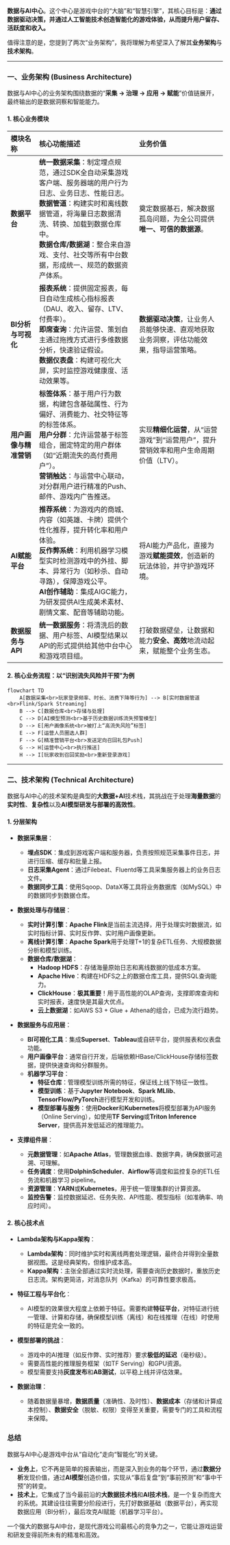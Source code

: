 **数据与AI中心**。这个中心是游戏中台的“大脑”和“智慧引擎”，其核心目标是：**通过数据驱动决策，并通过人工智能技术创造智能化的游戏体验，从而提升用户留存、活跃度和收入。**

值得注意的是，您提到了两次“业务架构”，我将理解为希望深入了解其**业务架构**与**技术架构**。

---

### 一、业务架构 (Business Architecture)

数据与AI中心的业务架构围绕数据的“**采集 -> 治理 -> 应用 -> 赋能**”价值链展开，最终输出的是数据洞察和智能能力。

#### 1. 核心业务模块

| 模块名称               | 核心功能描述                                                 | 业务价值                                                     |
| :--------------------- | :----------------------------------------------------------- | :----------------------------------------------------------- |
| **数据平台**           | **统一数据采集**：制定埋点规范，通过SDK全自动采集游戏客户端、服务器端的用户行为日志、业务日志、性能日志。<br>**数据管道**：构建实时和离线数据管道，将海量日志数据清洗、转换、加载到数据仓库中。<br>**数据仓库/数据湖**：整合来自游戏、支付、社交等所有中台数据，形成统一、规范的数据资产体系。 | 奠定数据基石，解决数据孤岛问题，为全公司提供**唯一、可信的数据源**。 |
| **BI分析与可视化**     | **报表系统**：提供固定报表，每日自动生成核心指标报表（DAU、收入、留存、LTV、付费率）。<br> **即席查询**：允许运营、策划自主通过拖拽方式进行多维数据分析，快速验证假设。<br> **数据仪表盘**：构建可视化大屏，实时监控游戏健康度、活动效果等。 | **数据驱动决策**，让业务人员能够快速、直观地获取业务洞察，评估功能效果，指导运营策略。 |
| **用户画像与精准营销** | **标签体系**：基于用户行为数据，构建包含基础属性、行为偏好、消费能力、社交特征等的标签体系。<br> **用户分群**：允许运营基于标签组合，圈定特定的用户群体（如“近期流失的高付费用户”）。<br> **营销触达**：与运营中心联动，对分群用户进行精准的Push、邮件、游戏内广告推送。 | 实现**精细化运营**，从“运营游戏”到“运营用户”，提升营销效率和用户生命周期价值（LTV）。 |
| **AI赋能平台**         | **推荐系统**：为游戏内的商城、内容（如英雄、卡牌）提供个性化推荐，提升转化率和用户体验。<br> **反作弊系统**：利用机器学习模型实时检测游戏中的外挂、脚本、异常行为（如秒杀、自动寻路），保障游戏公平。<br> **AI创作辅助**：集成AIGC能力，为研发提供AI生成美术素材、剧情文案、配音等辅助功能。 | 将AI能力产品化，直接为游戏**赋能提效**，创造新的玩法体验，并守护游戏环境。 |
| **数据服务与API**      | **统一数据服务**：将清洗后的数据、用户标签、AI模型结果以API的形式提供给其他中台中心和游戏项目组。 | 打破数据壁垒，让数据和能力**安全、高效**地流动起来，赋能整个业务生态。 |

#### 2. 核心业务流程：以“识别流失风险并干预”为例

```mermaid
flowchart TD
    A[数据采集<br>玩家登录频率、时长、消费下降等行为] --> B[实时数据管道<br>Flink/Spark Streaming]
    B --> C[数据仓库<br>存储与处理]
    C --> D[AI模型预测<br>基于历史数据训练流失预警模型]
    D --> E[用户画像系统<br>被打上“高流失风险”标签]
    E --> F[运营人员圈选人群]
    F --> G[精准营销平台<br>发送定向召回礼包Push]
    G --> H[运营中心<br>执行推送]
    H --> I[玩家收到召回奖励<br>重新登录游戏]
```

---

### 二、技术架构 (Technical Architecture)

数据与AI中心的技术架构是典型的**大数据+AI**技术栈，其挑战在于处理**海量数据**的**实时性**、**复杂性**以及**AI模型研发与部署的高效性**。

#### 1. 分层架构

*   **数据采集层**：
    *   **埋点SDK**：集成到游戏客户端和服务器，负责按照规范采集事件日志，并进行压缩、缓存和批量上报。
    *   **日志采集Agent**：通过Filebeat、Fluentd等工具采集服务器上的业务日志文件。
    *   **数据同步工具**：使用Sqoop、DataX等工具将业务数据库（如MySQL）中的数据同步到数据仓库。

*   **数据处理与存储层**：
    *   **实时计算引擎**：**Apache Flink**是当前主流选择，用于处理实时数据流，如实时指标计算、实时反作弊、实时用户画像更新。
    *   **离线计算引擎**：**Apache Spark**用于处理T+1的复杂ETL任务、大规模数据分析和模型训练。
    *   **数据仓库/数据湖**：
        *   **Hadoop HDFS**：存储海量原始日志和离线数据的低成本方案。
        *   **Apache Hive**：构建在HDFS之上的数据仓库工具，提供SQL查询能力。
        *   **ClickHouse**：**极其重要**！用于高性能的OLAP查询，支撑即席查询和实时报表，速度快是其最大优点。
        *   **云上数据湖**：如AWS S3 + Glue + Athena的组合，已成为流行趋势。

*   **数据服务与应用层**：
    *   **BI可视化工具**：集成**Superset**、**Tableau**或自研平台，提供报表和仪表盘功能。
    *   **用户画像平台**：通常自行开发，后端依赖HBase/ClickHouse存储标签数据，提供快速查询和分群服务。
    *   **机器学习平台**：
        *   **特征仓库**：管理模型训练所需的特征，保证线上线下特征一致性。
        *   **模型训练**：基于**Jupyter Notebook**、**Spark MLlib**、**TensorFlow/PyTorch**进行模型开发和训练。
        *   **模型部署与服务**：使用**Docker**和**Kubernetes**将模型部署为API服务（Online Serving），如使用**TF Serving**或**Triton Inference Server**，提供高并发低延迟的推理能力。

*   **支撑组件层**：
    *   **元数据管理**：如**Apache Atlas**，管理数据血缘、数据字典，确保数据可追溯、可理解。
    *   **任务调度**：使用**DolphinScheduler**、**Airflow**等调度和监控复杂的ETL任务流和机器学习 pipeline。
    *   **资源管理**：**YARN**或**Kubernetes**，用于统一管理集群的计算资源。
    *   **监控告警**：监控数据延迟、任务失败、API性能、模型指标（如准确率、响应时间）。

#### 2. 核心技术点

*   **Lambda架构与Kappa架构**：
    *   **Lambda架构**：同时维护实时和离线两套处理逻辑，最终合并得到全量数据视图。这是经典架构，但维护成本高。
    *   **Kappa架构**：主张全部通过实时流处理，需要查询历史数据时，重放历史日志流。架构更简洁，对消息队列（Kafka）的可靠性要求极高。

*   **特征工程与平台化**：
    *   AI模型的效果很大程度上依赖于特征。需要构建**特征平台**，对特征进行统一管理、计算和存储，确保模型训练（离线）和在线推理（在线）时使用的特征是完全一致的。

*   **模型部署的挑战**：
    *   游戏中的AI推理（如反作弊、实时推荐）要求**极低的延迟**（毫秒级）。
    *   需要高性能的推理服务框架（如TF Serving）和GPU资源。
    *   模型需要支持**灰度发布**和**AB测试**，以平稳上线并评估效果。

*   **数据治理**：
    *   随着数据量暴增，**数据质量**（准确性、及时性）、**数据成本**（存储和计算成本控制）、**数据安全**（脱敏、权限）变得至关重要，需要专门的工具和流程来保障。

### 总结

数据与AI中心是游戏中台从“自动化”走向“智能化”的关键。

*   **业务上**，它不再是简单的报表输出，而是深入到业务的每个环节，通过**数据分析**发现价值，通过**AI模型**创造价值，实现从“事后复盘”到“事前预测”和“事中干预”的转变。
*   **技术上**，它集成了当今最前沿的**大数据技术栈**和**AI技术栈**，是一个复杂而庞大的系统。其建设往往需要分阶段进行，先打好数据基础（数据平台），再实现数据应用（BI分析），最后攻克AI赋能（机器学习平台）。

一个强大的数据与AI中台，是现代游戏公司最核心的竞争力之一，它能让游戏运营和研发变得前所未有的精准和高效。